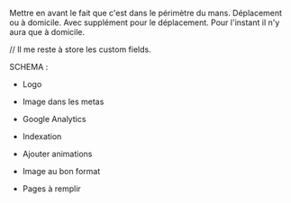 


Mettre en avant le fait que c'est dans le périmètre du mans.
Déplacement ou à domicile. Avec supplément pour le déplacement. Pour l'instant il n'y aura que à domicile.

// Il me reste à store les custom fields.




SCHEMA :

- Logo

- Image dans les metas

- Google Analytics

- Indexation

- Ajouter animations

- Image au bon format

- Pages à remplir